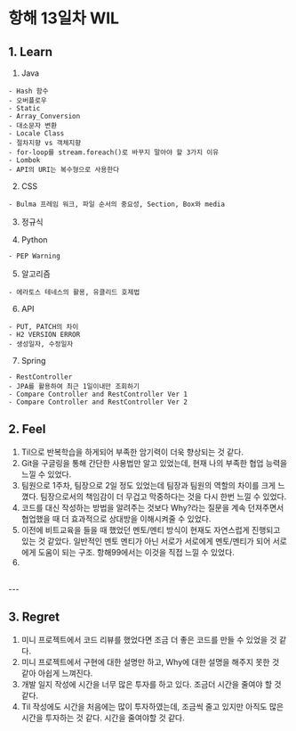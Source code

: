# 항해 13일차 WIL

## 1. Learn

  1. Java 
    
    - Hash 함수
    - 오버플로우
    - Static
    - Array_Conversion
    - 대소문자 변환
    - Locale Class
    - 절차지향 vs 객체지향
    - for-loop를 stream.foreach()로 바꾸지 말아야 할 3가지 이유
    - Lombok
    - API의 URI는 복수형으로 사용한다

  2. CSS 
  
    - Bulma 프레임 워크, 파일 순서의 중요성, Section, Box와 media

  3. 정규식

  4. Python 
    
    - PEP Warning

  5. 알고리즘 
    
    - 에라토스 테네스의 활용, 유클리드 호제법 

  6. API 

    - PUT, PATCH의 차이
    - H2 VERSION ERROR
    - 생성일자, 수정일자
  
  7. Spring

    - RestController
    - JPA를 활용하여 최근 1일이내만 조회하기
    - Compare Controller and RestController Ver 1
    - Compare Controller and RestController Ver 2
    


## 2. Feel
  1. Til으로 반복학습을 하게되어 부족한 암기력이 더욱 향상되는 것 같다.
  2. Git을 구글링을 통해 간단한 사용법만 알고 있었는데, 현재 나의 부족한 협업 능력을 느낄 수 있었다.
  3. 팀원으로 1주차, 팀장으로 2일 정도 있었는데 팀장과 팀원의 역할의 차이를 크게 느꼈다. 팀장으로서의 책임감이 더 무겁고 막중하다는 것을 다시 한번 느낄 수 있었다.
  4. 코드를 대신 작성하는 방법을 알려주는 것보다 Why?라는 질문을 계속 던져주면서 협업했을 때 더 효과적으로 상대방을 이해시켜줄 수 있었다.
  5. 이전에 비트교육을 들을 때 했었던 멘토/멘티 방식이 현재도 자연스럽게 진행되고 있는 것 같았다. 일반적인 멘토 멘티가 아닌 서로가 서로에게 멘토/멘티가 되어 서로에게 도움이 되는 구조. 항해99에서는 이것을 직접 느낄 수 있었다.
  6. 

<br />
---
<br />

## 3. Regret
  1. 미니 프로젝트에서 코드 리뷰를 했었다면 조금 더 좋은 코드를 만들 수 있었을 것 같다.
  2. 미니 프로젝트에서 구현에 대한 설명만 하고, Why에 대한 설명을 해주지 못한 것 같아 아쉽게 느껴진다.
  3. 개발 일지 작성에 시간을 너무 많은 투자를 하고 있다. 조금더 시간을 줄여야 할 것 같다.
  4. Til 작성에도 시간을 처음에는 많이 투자하였는데, 조금씩 줄고 있지만 아직도 많은 시간을 투자하는 것 같다. 시간을 줄여야할 것 같다.
